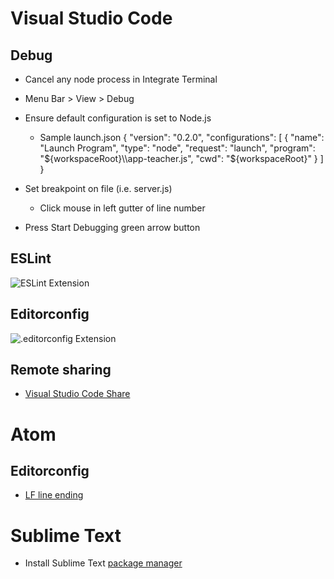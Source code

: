 # Visual Studio Code
## Debug
* Cancel any node process in Integrate Terminal
* Menu Bar > View > Debug
* Ensure default configuration is set to Node.js
	* Sample launch.json
		{
			"version": "0.2.0",
			"configurations": [
				{
					"name": "Launch Program",
					"type": "node",
					"request": "launch",
					"program": "${workspaceRoot}\\app-teacher.js",
					"cwd": "${workspaceRoot}"
				}
			]
		}

* Set breakpoint on file (i.e. server.js)
	* Click mouse in left gutter of line number
* Press Start Debugging green arrow button

## ESLint
![ESLint Extension](https://github.com/VanArts/course-files/blob/master/public/assets/visualStudioCode/extension-eslint.png)

## Editorconfig
![.editorconfig Extension](https://github.com/VanArts/course-files/blob/master/public/assets/visualStudioCode/extension-editorconfig.png)

## Remote sharing
* [Visual Studio Code Share](https://docs.microsoft.com/en-us/visualstudio/liveshare/use/vscode)

# Atom
## Editorconfig
* [LF line ending](https://github.com/atom/line-ending-selector/issues/5#issuecomment-254846516)

# Sublime Text
* Install Sublime Text [package manager](https://packagecontrol.io/installation)
